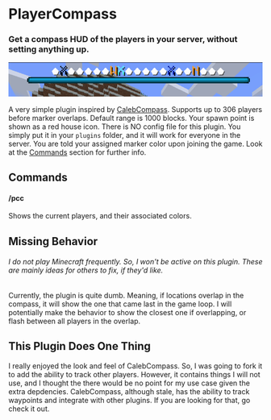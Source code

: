 # PlayerCompass
### Get a compass HUD of the players in your server, without setting anything up.
![Example of the compass HUD](https://raw.githubusercontent.com/kyleyannelli/PlayerCompass/0338098ec050924375a513069e5c170e55fa9dee/PlayerCompassEx.png)

A very simple plugin inspired by [CalebCompass](https://github.com/JamesThack/calebcompass).
Supports up to 306 players before marker overlaps. Default range is 1000 blocks. Your spawn point is shown as a red house icon.
There is NO config file for this plugin. You simply put it in your `plugins` folder, and it will work for everyone in the server.
You are told your assigned marker color upon joining the game. Look at the [Commands](#commands) section for further info.

## Commands

#### /pcc
Shows the current players, and their associated colors.

## Missing Behavior
###### I do not play Minecraft frequently. So, I won't be active on this plugin. These are mainly ideas for others to fix, if they'd like.

Currently, the plugin is quite dumb. Meaning, if locations overlap in the compass, it will show the one that came last in the game loop.
I will potentially make the behavior to show the closest one if overlapping, or flash between all players in the overlap.

## This Plugin Does One Thing

I really enjoyed the look and feel of CalebCompass.
So, I was going to fork it to add the ability to track other players. However, it contains things I will not use, and I thought the there would be no point for my use case given the extra depdencies.
CalebCompass, although stale, has the ability to track waypoints and integrate with other plugins. If you are looking for that, go check it out.
